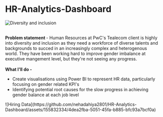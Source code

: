 # HR-Analytics-Dashboard
![Diversity and inclusion](https://github.com/nehadahiya2801/HR-Analytics-Dashboard/assets/155832334/b877f7e9-a369-476f-9f42-ad99687e0aca)


<br>
<b> Problem statement </b> - Human Resources at PwC's Tealecom client is highly into diversity and inclusion as they need a workforce of diverse talents and backgrounds to succed in an increasingly complex and heterogenous world. They have been working hard to improve gender imbalance at executive mangement level, but they're not seeing any progress.
<br>
<br>
<b>What I'll do - </b>
<ul>
  <li>Create visualisations using Power BI to represent HR data, particularly focusing on gender related KPI's</li>
  <li>Identifying potential root causes for the slow progress in achieving gender balance at each job level </li>
</ul>
![Hiring Data](https://github.com/nehadahiya2801/HR-Analytics-Dashboard/assets/155832334/4dea2fba-5051-45fa-b885-bfc93a7bcf0a)



